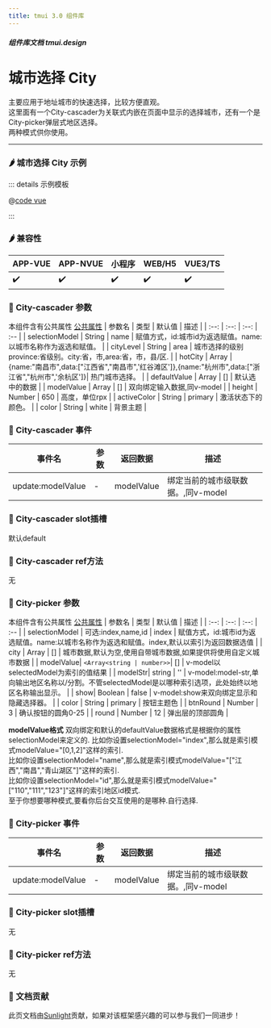 ```yaml
---
title: tmui 3.0 组件库
---
```


<dirtoc></dirtoc>

##### 组件库文档 tmui.design

# 城市选择 City
主要应用于地址城市的快速选择，比较方便直观。<br>
这里面有一个City-cascader为关联式内嵌在页面中显示的选择城市，还有一个是City-picker弹层式地区选择。<br>
两种模式供你使用。

---

### :hot_pepper: 城市选择 City 示例

<webview url="https://tmui.design/h5/#/pages/form/city"></webview>

::: details 示例模板

@[code vue](pages/form/city.nvue)

:::

### :hot_pepper: 兼容性

| APP-VUE | APP-NVUE | 小程序 | WEB/H5 | VUE3/TS |
| --- | --- | --- | --- | --- |
| :heavy_check_mark: | :heavy_check_mark: | :heavy_check_mark: | :heavy_check_mark: | :heavy_check_mark: |

### :seedling: City-cascader 参数
本组件含有公共属性 [公共属性](/doc/spec/组件公共样式.md)
| 参数名 | 类型 | 默认值 | 描述 |
| :--: | :--: | :--: | :-- |
| selectionModel | String | name | 赋值方式，id:城市id为返选赋值。name:以城市名称作为返选和赋值。 |
| cityLevel | String | area | 城市选择的级别province:省级别。city:省，市,area:省，市，县/区. |
| hotCity | Array | {name:"南昌市",data:["江西省","南昌市",'红谷滩区']},{name:"杭州市",data:["浙江省","杭州市",'余杭区']}| 热门城市选择。 |
| defaultValue | Array | [] | 默认选中的数据 |
| modelValue | Array | [] | 双向绑定输入数据,同v-model |
| height | Number | 650 | 高度，单位rpx |
| activeColor | String | primary | 激活状态下的颜色。 |
| color | String | white | 背景主题 |

### :rose: City-cascader 事件
| 事件名 | 参数 | 返回数据 | 描述 |
| --- | --- | --- | --- |
| update:modelValue | - | modelValue | 绑定当前的城市级联数据。,同v-model |

### :corn: City-cascader slot插槽
默认default

### :green_salad: City-cascader ref方法
无

### :seedling: City-picker 参数
本组件含有公共属性 [公共属性](/doc/spec/组件公共样式.md)
| 参数名 | 类型 | 默认值 | 描述 |
| :--: | :--: | :--: | :-- |
| selectionModel | 可选:index,name,id | index | 赋值方式，id:城市id为返选赋值。name:以城市名称作为返选和赋值。index,默认以索引为返回数据选值 |
| city | Array | [] | 城市数据,默认为空,使用自带城市数据,如果提供将使用自定义城市数据 |
| modelValue| `<Array<string | number>>`| [] | v-model以selectedModel为索引的值结果 |
| modelStr| string | '' | v-model:model-str,单向输出地区名称以/分割。不管selectedModel是以哪种索引选项，此处始终以地区名称输出显示。 |
| show| Boolean | false | v-model:show来双向绑定显示和隐藏选择器。 |
| color | String | primary | 按钮主题色 |
| btnRound | Number | 3 | 确认按钮的圆角0-25 |
| round | Number | 12 | 弹出层的顶部圆角 |

**modelValue格式**
双向绑定和默认的defaultValue数据格式是根据你的属性selectionModel来定义的.
比如你设置selectionModel="index",那么就是索引模式modelValue="[0,1,2]"这样的索引.<br>
比如你设置selectionModel="name",那么就是索引模式modelValue="["江西","南昌","青山湖区"]"这样的索引.<br>
比如你设置selectionModel="id",那么就是索引模式modelValue="["110","111","123"]"这样的索引地区id模式.<br>
至于你想要哪种模式,要看你后台交互使用的是哪种.自行选择.

### :rose: City-picker 事件
| 事件名 | 参数 | 返回数据 | 描述 |
| --- | --- | --- | --- |
| update:modelValue | - | modelValue | 绑定当前的城市级联数据。,同v-model |

### :corn: City-picker slot插槽

无

### :green_salad: City-picker ref方法

无

### :couplekiss: 文档贡献
此页文档由[Sunlight](https://gitee.com/rzg)贡献，如果对该框架感兴趣的可以参与我们一同进步！
